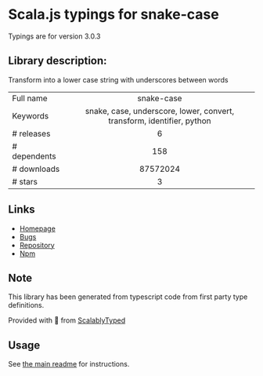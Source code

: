 
# Scala.js typings for snake-case

Typings are for version 3.0.3

## Library description:
Transform into a lower case string with underscores between words

|                    |                 |
| ------------------ | :-------------: |
| Full name          | snake-case |
| Keywords           | snake, case, underscore, lower, convert, transform, identifier, python |
| # releases         | 6 |
| # dependents       | 158 |
| # downloads        | 87572024 |
| # stars            | 3 |

## Links
- [Homepage](https://github.com/blakeembrey/change-case/tree/master/packages/snake-case#readme)
- [Bugs](https://github.com/blakeembrey/change-case/issues)
- [Repository](https://github.com/blakeembrey/change-case)
- [Npm](https://www.npmjs.com/package/snake-case)
    


## Note
This library has been generated from typescript code from first party type definitions.

Provided with :purple_heart: from [ScalablyTyped](https://github.com/oyvindberg/ScalablyTyped)

## Usage
See [the main readme](../../readme.md) for instructions.


